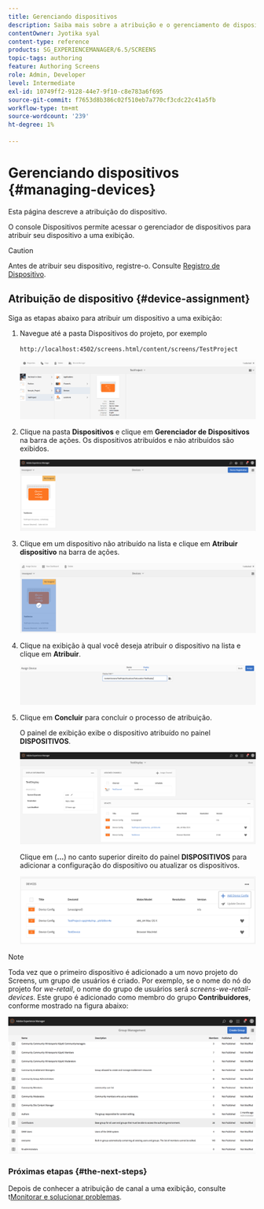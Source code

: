 ```yaml
---
title: Gerenciando dispositivos
description: Saiba mais sobre a atribuição e o gerenciamento de dispositivos no AEM Screens.
contentOwner: Jyotika syal
content-type: reference
products: SG_EXPERIENCEMANAGER/6.5/SCREENS
topic-tags: authoring
feature: Authoring Screens
role: Admin, Developer
level: Intermediate
exl-id: 10749ff2-9128-44e7-9f10-c8e783a6f695
source-git-commit: f7653d8b386c02f510eb7a770cf3cdc22c41a5fb
workflow-type: tm+mt
source-wordcount: '239'
ht-degree: 1%

---
```


# Gerenciando dispositivos {#managing-devices}

Esta página descreve a atribuição do dispositivo.

O console Dispositivos permite acessar o gerenciador de dispositivos para atribuir seu dispositivo a uma exibição.

>[!CAUTION]
>
>Antes de atribuir seu dispositivo, registre-o. Consulte [Registro de Dispositivo](device-registration.md).

## Atribuição de dispositivo {#device-assignment}

Siga as etapas abaixo para atribuir um dispositivo a uma exibição:

1. Navegue até a pasta Dispositivos do projeto, por exemplo

   `http://localhost:4502/screens.html/content/screens/TestProject`

   ![chlimage_1-32](assets/chlimage_1-32.png)

1. Clique na pasta **Dispositivos** e clique em **Gerenciador de Dispositivos** na barra de ações. Os dispositivos atribuídos e não atribuídos são exibidos.

   ![chlimage_1-33](assets/chlimage_1-33.png)

1. Clique em um dispositivo não atribuído na lista e clique em **Atribuir dispositivo** na barra de ações.

   ![chlimage_1-34](assets/chlimage_1-34.png)

1. Clique na exibição à qual você deseja atribuir o dispositivo na lista e clique em **Atribuir**.

   ![chlimage_1-35](assets/chlimage_1-35.png)

1. Clique em **Concluir** para concluir o processo de atribuição.


   O painel de exibição exibe o dispositivo atribuído no painel **DISPOSITIVOS**.

   ![chlimage_1-37](assets/chlimage_1-37.png)

   Clique em (**...**) no canto superior direito do painel **DISPOSITIVOS** para adicionar a configuração do dispositivo ou atualizar os dispositivos.

   ![chlimage_1-38](assets/chlimage_1-38.png)

>[!NOTE]
>
>Toda vez que o primeiro dispositivo é adicionado a um novo projeto do Screens, um grupo de usuários é criado.
>Por exemplo, se o nome do nó do projeto for *we-retail*, o nome do grupo de usuários será *screens-we-retail-devices*.
>Este grupo é adicionado como membro do grupo **Contribuidores**, conforme mostrado na figura abaixo:

![chlimage_1-39](assets/chlimage_1-39.png)

### Próximas etapas {#the-next-steps}

Depois de conhecer a atribuição de canal a uma exibição, consulte t[Monitorar e solucionar problemas](monitoring-screens.md).
